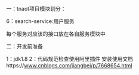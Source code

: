 一：tnaot项目模块划分：

6：search-service:用户服务

每个服务对应该的接口放在各自服务模块中

二：开发前准备

1：jdk1.8
2：代码规范检查使用阿里插件
   安装使用文档https://www.cnblogs.com/jiangbei/p/7668654.html



